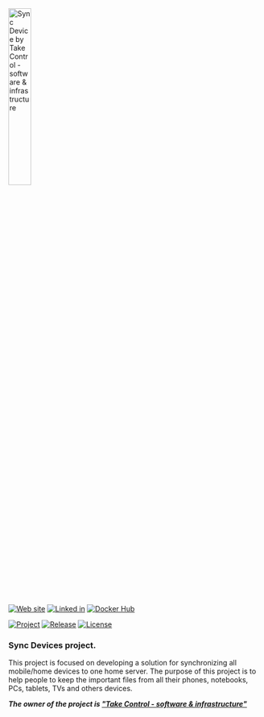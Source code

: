 <img src="https://takecontrolsoft.eu/wp-content/uploads/2023/11/TakeControlTransparentGreenLogo-1.png" alt="Sync Device by Take Control - software & infrastructure" width="30%">

[![Web site](https://img.shields.io/badge/Web_site-takecontrolsoft.eu-pink)](https://takecontrolsoft.eu/)
[![Linked in](https://img.shields.io/badge/Linked_In-page-blue)](https://www.linkedin.com/company/take-control-si/)
[![Docker Hub](https://img.shields.io/badge/docker-takecontrolorg-blue?style=flat&logo=docker)](https://hub.docker.com/repository/docker/takecontrolorg/sync_server/general)

[![Project](https://img.shields.io/badge/Project-Sync_Device-darkred)](https://github.com/orgs/takecontrolsoft/projects/1)
[![Release](https://img.shields.io/github/v/release/takecontrolsoft/sync_server.svg)](https://github.com/takecontrolsoft/sync_server/releases/latest)
[![License](https://img.shields.io/badge/License-Apache-purple)](https://www.apache.org/licenses/LICENSE-2.0)

### Sync Devices project.
This project is focused on developing a solution for synchronizing all mobile/home devices to one home server.
The purpose of this project is to help people to keep the important files from all their phones, notebooks, PCs, tablets, TVs and others devices.

**_The owner of the project is **["Take Control - software & infrastructure"](https://takecontrolsoft.eu/)**_**

